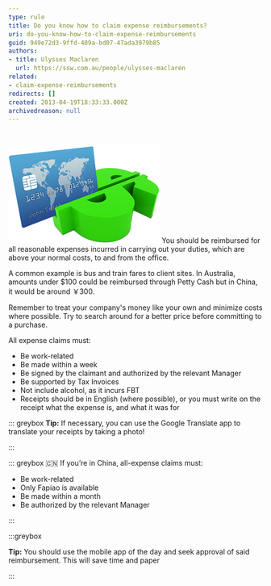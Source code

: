 ```yaml
---
type: rule
title: Do you know how to claim expense reimbursements?
uri: do-you-know-how-to-claim-expense-reimbursements
guid: 949e72d3-9ffd-409a-bd07-47ada3979b85
authors:
- title: Ulysses Maclaren
  url: https://ssw.com.au/people/ulysses-maclaren
related: 
- claim-expense-reimbursements
redirects: []
created: 2013-04-19T18:33:33.000Z
archivedreason: null
---
```

![]()

![](expense-reimbursement.png)
You should be reimbursed for all reasonable expenses incurred in carrying out your duties, which are above your normal costs, to and from the office.

A common example is bus and train fares to client sites. In Australia, amounts under $100 could be reimbursed through Petty Cash but in China, it would be around ￥300.

<!--endintro-->

Remember to treat your company's money like your own and minimize costs where possible. Try to search around for a better price before committing to a purchase.

All expense claims must:

* Be work-related
* Be made within a week
* Be signed by the claimant and authorized by the relevant Manager
* Be supported by Tax Invoices
* Not include alcohol, as it incurs FBT
* Receipts should be in English (where possible), or you must write on the receipt what the expense is, and what it was for

::: greybox
 **Tip:** If necessary, you can use the Google Translate app to translate your receipts by taking a photo!  

:::

::: greybox
🇨🇳 If you’re in China, all-expense claims must:

* Be work-related
* Only Fapiao is available
* Be made within a month
* Be authorized by the relevant Manager

:::

:::greybox

**Tip:** You should use the mobile app of the day and seek approval of said reimbursement. This will save time and paper

:::
